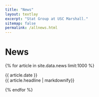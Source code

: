 ```yaml
---
title: "News"
layout: textlay
excerpt: "Stat Group at USC Marshall."
sitemap: false
permalink: /allnews.html
---
```


# News

{% for article in site.data.news limit:1000 %}
<p>{{ article.date }}<br>{{ article.headline | markdownify}}</p>
{% endfor %}
